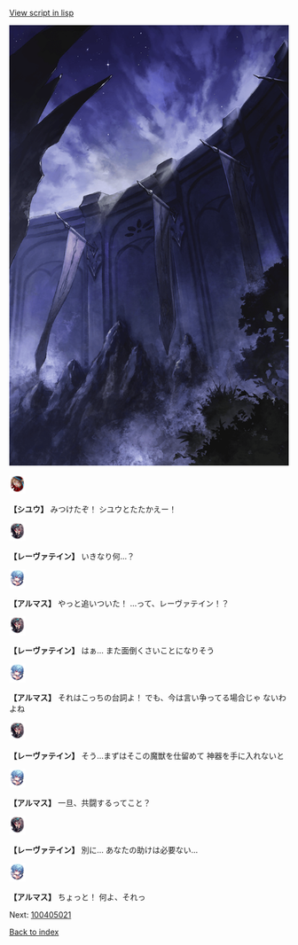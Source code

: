 [View script in lisp](../scripts/100405013.txt)

![101_south_wall.png](../images/backgrounds/101_south_wall.png)

<img src="../images/units/3201911.png" alt="3201911.png" height="34"/>

**【シユウ】**
みつけたぞ！
シユウとたたかえー！

<img src="../images/units/3100211.png" alt="3100211.png" height="34"/>

**【レーヴァテイン】**
いきなり何…？

<img src="../images/units/3103811.png" alt="3103811.png" height="34"/>

**【アルマス】**
やっと追いついた！
…って、レーヴァテイン！？

<img src="../images/units/3100211.png" alt="3100211.png" height="34"/>

**【レーヴァテイン】**
はぁ…
また面倒くさいことになりそう

<img src="../images/units/3103811.png" alt="3103811.png" height="34"/>

**【アルマス】**
それはこっちの台詞よ！
でも、今は言い争ってる場合じゃ
ないわよね

<img src="../images/units/3100211.png" alt="3100211.png" height="34"/>

**【レーヴァテイン】**
そう…まずはそこの魔獣を仕留めて
神器を手に入れないと

<img src="../images/units/3103811.png" alt="3103811.png" height="34"/>

**【アルマス】**
一旦、共闘するってこと？

<img src="../images/units/3100211.png" alt="3100211.png" height="34"/>

**【レーヴァテイン】**
別に…
あなたの助けは必要ない…

<img src="../images/units/3103811.png" alt="3103811.png" height="34"/>

**【アルマス】**
ちょっと！
何よ、それっ


Next: [100405021](100405021.md)

[Back to index](index.md)
